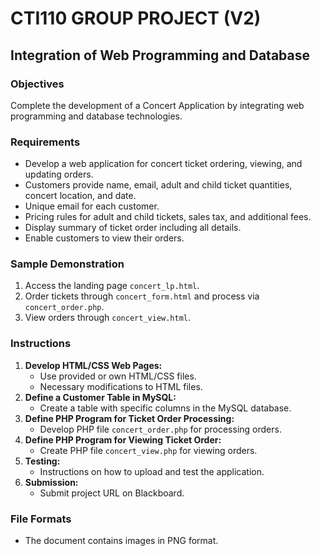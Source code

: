 # CTI110 GROUP PROJECT (V2)

## Integration of Web Programming and Database

### Objectives
Complete the development of a Concert Application by integrating web programming and database technologies.

### Requirements
- Develop a web application for concert ticket ordering, viewing, and updating orders.
- Customers provide name, email, adult and child ticket quantities, concert location, and date.
- Unique email for each customer.
- Pricing rules for adult and child tickets, sales tax, and additional fees.
- Display summary of ticket order including all details.
- Enable customers to view their orders.

### Sample Demonstration
1. Access the landing page `concert_lp.html`.
2. Order tickets through `concert_form.html` and process via `concert_order.php`.
3. View orders through `concert_view.html`.

### Instructions
1. **Develop HTML/CSS Web Pages:**
   - Use provided or own HTML/CSS files.
   - Necessary modifications to HTML files.
2. **Define a Customer Table in MySQL:**
   - Create a table with specific columns in the MySQL database.
3. **Define PHP Program for Ticket Order Processing:**
   - Develop PHP file `concert_order.php` for processing orders.
4. **Define PHP Program for Viewing Ticket Order:**
   - Create PHP file `concert_view.php` for viewing orders.
5. **Testing:**
   - Instructions on how to upload and test the application.
6. **Submission:**
   - Submit project URL on Blackboard.

### File Formats
- The document contains images in PNG format.



